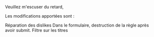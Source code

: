 Veuillez m'escuser du retard,

Les modifications apportées sont : 

Réparation des dislikes
Dans le formulaire, destruction de la règle après avoir submit.
Filtre sur les titres
